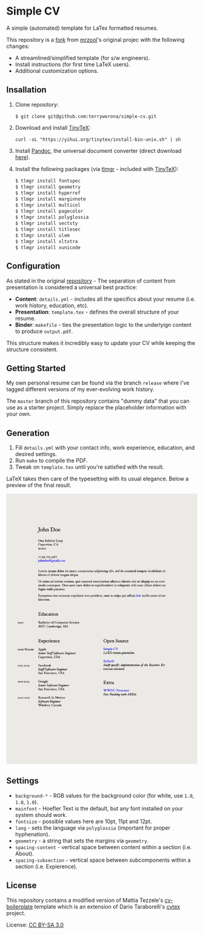 # Simple CV

A simple (automated) template for LaTex formatted resumes.

This repository is a [fork](https://github.com/mrzool/cv-boilerplate) from [mrzool](https://github.com/mrzool)'s original projec with the following changes:

- A streamlined/simplified template (for s/w engineers).
- Install instructions (for first time LaTeX users).
- Additional customization options. 

## Insallation

1. Clone repository:

    ```
    $ git clone git@github.com:terryworona/simple-cv.git
    ```

2. Download and install [TinyTeX](https://yihui.org/tinytex/):

    ```
    curl -sL "https://yihui.org/tinytex/install-bin-unix.sh" | sh
    ```

3. Install [Pandoc](http://pandoc.org/), the universal document converter (direct download [here](https://pandoc.org/installing.html)). 

4. Install the following packages (via [tlmgr](https://www.tug.org/texlive/tlmgr.html) - included with [TinyTeX](https://yihui.org/tinytex/)):

    ```
    $ tlmgr install fontspec
    $ tlmgr install geometry
    $ tlmgr install hyperref
    $ tlmgr install marginnote
    $ tlmgr install multicol
    $ tlmgr install pagecolor
    $ tlmgr install polyglossia
    $ tlmgr install sectsty
    $ tlmgr install titlesec
    $ tlmgr install ulem
    $ tlmgr install xltxtra
    $ tlmgr install xunicode
    ```

## Configuration

As stated in the original [repository](https://github.com/mrzool/cv-boilerplate) - The separation of content from presentation is considered a universal best practice:

- **Content**: `details.yml` - includes all the specifics about your resume (i.e. work history, education, etc). 
- **Presentation**: `template.tex` - defines the overall structure of your resume. 
- **Binder**: `makefile` - ties the presentation logic to the underlyign content to produce `output.pdf`. 

This structure makes it incredibly easy to update your CV while keeping the structure consistent. 

## Getting Started

My own personal resume can be found via the branch `release` where I've tagged different versions of my ever-evolving work history. 

The `master` branch of this repository contains "dummy data" that you can use as a starter project. Simply replace the placeholder information with your own. 

## Generation

1. Fill `details.yml` with your contact info, work experience, education, and desired settings.
2. Run `make` to compile the PDF.
3. Tweak on `template.tex` until you're satisfied with the result.

LaTeX takes then care of the typesetting with its usual elegance. Below a preview of the final result. 

![preview](preview.png)

## Settings

- `background-*` - RGB values for the background color (for white, use `1.0`, `1.0`, `1.0`).
- `mainfont` - Hoefler Text is the default, but any font installed on your system should work.
- `fontsize` - possible values here are 10pt, 11pt and 12pt.
- `lang` - sets the language via `polyglossia` (important for proper hyphenation).
- `geometry` - a string that sets the margins via `geometry`. 
- `spacing-content` - vertical space between content within a section (i.e. About). 
- `spacing-subsection` - vertical space between subcomponents within a section (i.e. Expierence). 

## License

This repository contains a modified version of Mattia Tezzele's [cv-boilerplate](https://github.com/mrzool/cv-boilerplate) template which is an extension of Dario Taraborelli's [cvtex](https://github.com/dartar/cvtex) project.

License: [CC BY-SA 3.0](http://creativecommons.org/licenses/by-sa/3.0/)
